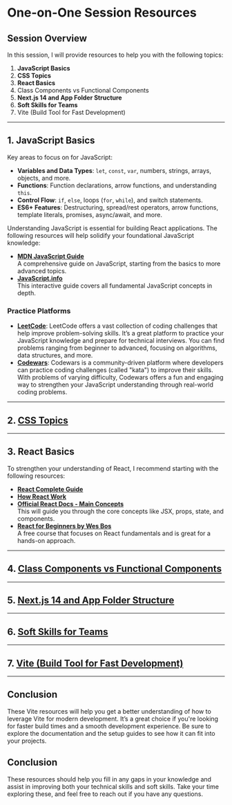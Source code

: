 # One-on-One Session Resources

## Session Overview

In this session, I will provide resources to help you with the following topics:

1. **JavaScript Basics**
2. **CSS Topics**
3. **React Basics**
4. Class Components vs Functional Components
5. **Next.js 14 and App Folder Structure**
6. **Soft Skills for Teams**
7. Vite (Build Tool for Fast Development)

---

## 1. JavaScript Basics

Key areas to focus on for JavaScript:

- **Variables and Data Types**: `let`, `const`, `var`, numbers, strings, arrays, objects, and more.
- **Functions**: Function declarations, arrow functions, and understanding `this`.
- **Control Flow**: `if`, `else`, loops (`for`, `while`), and switch statements.
- **ES6+ Features**: Destructuring, spread/rest operators, arrow functions, template literals, promises, async/await, and more.

Understanding JavaScript is essential for building React applications. The following resources will help solidify your foundational JavaScript knowledge:

- [**MDN JavaScript Guide**](https://developer.mozilla.org/en-US/docs/Web/JavaScript/Guide)  
  A comprehensive guide on JavaScript, starting from the basics to more advanced topics.
- [**JavaScript.info**](https://javascript.info/)  
  This interactive guide covers all fundamental JavaScript concepts in depth.

### Practice Platforms

- **[LeetCode](https://leetcode.com/)**: LeetCode offers a vast collection of coding challenges that help improve problem-solving skills. It’s a great platform to practice your JavaScript knowledge and prepare for technical interviews. You can find problems ranging from beginner to advanced, focusing on algorithms, data structures, and more.
- **[Codewars](https://www.codewars.com/)**: Codewars is a community-driven platform where developers can practice coding challenges (called "kata") to improve their skills. With problems of varying difficulty, Codewars offers a fun and engaging way to strengthen your JavaScript understanding through real-world coding problems.

---

## 2. [CSS Topics](./css-topics.md)

---

## 3. React Basics

To strengthen your understanding of React, I recommend starting with the following resources:

- [**React Complete Guide**](https://medium.com/@Pratik_Mane_9/how-react-work-behind-the-scene-6d00f6c1e88a)
- [**How React Work**](https://medium.com/@Pratik_Mane_9/how-react-work-behind-the-scene-6d00f6c1e88a)
- [**Official React Docs - Main Concepts**](https://reactjs.org/docs/getting-started.html)  
  This will guide you through the core concepts like JSX, props, state, and components.
- [**React for Beginners by Wes Bos**](https://reactforbeginners.com/)  
  A free course that focuses on React fundamentals and is great for a hands-on approach.

---

## 4. [Class Components vs Functional Components](./class-vs-functional.md)

---

## 5. [Next.js 14 and App Folder Structure](./nextjs.md)

---

## 6. [Soft Skills for Teams](./softskills.md)

---

## 7. [Vite (Build Tool for Fast Development)](./runbuild.md)

---

## Conclusion

These Vite resources will help you get a better understanding of how to leverage Vite for modern development. It’s a great choice if you're looking for faster build times and a smooth development experience. Be sure to explore the documentation and the setup guides to see how it can fit into your projects.

## Conclusion

These resources should help you fill in any gaps in your knowledge and assist in improving both your technical skills and soft skills. Take your time exploring these, and feel free to reach out if you have any questions.
